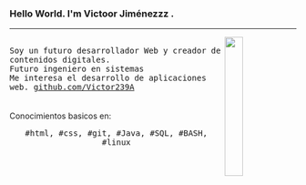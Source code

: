 ### Hello World. I'm Victoor Jiménezzz .
---
<p>
  <img src="https://www.icegif.com/wp-content/uploads/2022/01/icegif-675.gif" align="right" width="25%"/>
  <samp>
    <br>Soy un futuro desarrollador Web y creador de contenidos digitales.
    <br>Futuro ingeniero en sistemas
    <br>Me interesa el desarrollo de aplicaciones web.
     <a href="github.com/Victor239A">github.com/Victor239A</a>
    </samp>
   <br>
  <br>
    <br> Conocimientos basicos en:
  <p align="center">
    <samp>
#html, #css, #git, #Java, #SQL, #BASH, #linux
     </samp>
    <br>
  </p>
  
</p>
